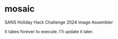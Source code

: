 # mosaic
SANS Holiday Hack Challenge 2024 image Assembler

It takes forever to execute. I'll update it later.
